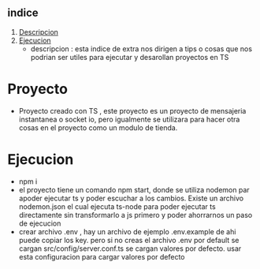 ## indice
1. [ Descripcion ](#intro)
2. [ Ejecucion ](#ejecucion)
    - descripcion : esta indice de extra nos dirigen a tips o cosas que nos podrian ser utiles para ejecutar y desarollan proyectos en TS


<a name="intro"></a>

# Proyecto
- Proyecto creado con TS , este proyecto es un proyecto de mensajeria instantanea o socket io, pero igualmente se utilizara para hacer otra cosas en el proyecto como un modulo de tienda. 

<a name="ejecucion"></a>

# Ejecucion
- npm i 
- el proyecto tiene un comando npm start, donde se utiliza nodemon par apoder ejecutar ts y poder escuchar a los cambios. Existe un archivo nodemon.json el cual ejecuta ts-node para poder ejecutar ts directamente sin transformarlo a js primero y poder ahorrarnos un paso de ejecucion
- crear archivo .env , hay un archivo de ejemplo .env.example de ahi puede copiar los key. pero si no creas el archivo .env por default se cargan src/config/server.conf.ts se cargan valores por defecto. usar esta configuracion para cargar valores por defecto

